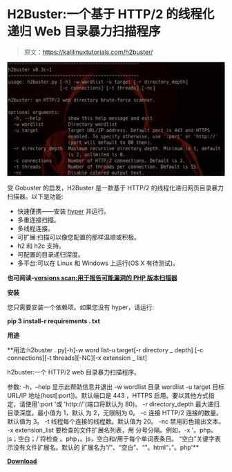 # H2Buster:一个基于 HTTP/2 的线程化递归 Web 目录暴力扫描程序

> 原文：<https://kalilinuxtutorials.com/h2buster/>

[![H2Buster : A Threaded, Recursive, Web Directory Brute-Force Scanner Over HTTP/2](img//174bef4537c1a2a9046173514eb9ff36.png "H2Buster : A Threaded, Recursive, Web Directory Brute-Force Scanner Over HTTP/2")](https://1.bp.blogspot.com/-l6upKyv7XXg/XPAyJiTyvfI/AAAAAAAAAmM/pYnHzvlKQRIooVpbcuOvPS7uoxTLJDY9ACLcBGAs/s1600/h2buster%25281%2529.png)

受 Gobuster 的启发，H2Buster 是一款基于 HTTP/2 的线程化递归网页目录暴力扫描器。以下是功能:

*   快速便携——安装 [hyper](https://github.com/Lukasa/hyper) 并运行。
*   多重连接扫描。
*   多线程连接。
*   可扩展:扫描可以像您配置的那样温顺或积极。
*   h2 和 h2c 支持。
*   可配置的目录递归深度。
*   多平台:可以在 Linux 和 Windows 上运行(OS X 有待测试)。

**也可阅读-[versions scan:用于报告可能漏洞的 PHP 版本扫描器](https://kalilinuxtutorials.com/versionscan/)**

**安装**

您只需要安装一个依赖项。如果您没有 hyper，请运行:

**pip 3 install-r requirements . txt**

**用途**

**用法:h2buster . py[-h]-w word list-u target[-r directory _ depth]
[-c connections][-t threads][-NC][-x extension _ list]

h2buster:一个 HTTP/2 web 目录暴力扫描程序。

参数:
-h，–help 显示此帮助信息并退出
-w wordlist 目录 wordlist
-u target 目标 URL/IP 地址(host[:port])。默认端口是 443
，HTTPS 启用。要以其他方式指定，请使用':port '或
'http://'(端口将默认为 80)。
-r directory_depth 最大递归目录深度。最小值为 1，默认
为 2，无限制为 0。
-c 连接 HTTP/2 连接的数量。默认值为 3。
-t 线程每个连接的线程数。默认值为 20。
-nc 禁用彩色输出文本。
-x extension_list 要检查的文件扩展名列表，用
分号分隔。例如，-x '。php。js；空白；/'将检查
。php，。js，空白和/用于每个单词表条目。
“空白”关键字表示没有文件扩展名。默认的
扩展名为“/”、“空白”、“”。html“，”。php'**

[**Download**](https://github.com/00xc/h2buster)